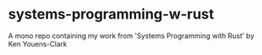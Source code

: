 # systems-programming-w-rust
A mono repo containing my work from 'Systems Programming with Rust' by Ken Youens-Clark
